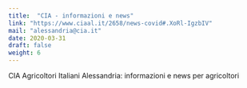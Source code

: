 ```yaml
---
title:  "CIA - informazioni e news"
link: "https://www.ciaal.it/2658/news-covid#.XoRl-IgzbIV"
mail: "alessandria@cia.it"
date: 2020-03-31
draft: false
weight: 6
---
```


CIA Agricoltori Italiani Alessandria:  informazioni e news per agricoltori
